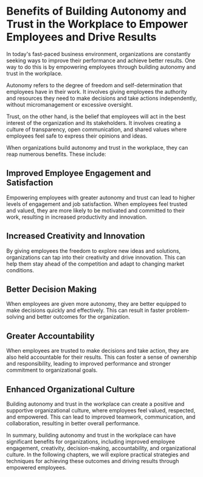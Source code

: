 Benefits of Building Autonomy and Trust in the Workplace to Empower Employees and Drive Results
========================================================================================================================

In today's fast-paced business environment, organizations are constantly seeking ways to improve their performance and achieve better results. One way to do this is by empowering employees through building autonomy and trust in the workplace.

Autonomy refers to the degree of freedom and self-determination that employees have in their work. It involves giving employees the authority and resources they need to make decisions and take actions independently, without micromanagement or excessive oversight.

Trust, on the other hand, is the belief that employees will act in the best interest of the organization and its stakeholders. It involves creating a culture of transparency, open communication, and shared values where employees feel safe to express their opinions and ideas.

When organizations build autonomy and trust in the workplace, they can reap numerous benefits. These include:

Improved Employee Engagement and Satisfaction
---------------------------------------------

Empowering employees with greater autonomy and trust can lead to higher levels of engagement and job satisfaction. When employees feel trusted and valued, they are more likely to be motivated and committed to their work, resulting in increased productivity and innovation.

Increased Creativity and Innovation
-----------------------------------

By giving employees the freedom to explore new ideas and solutions, organizations can tap into their creativity and drive innovation. This can help them stay ahead of the competition and adapt to changing market conditions.

Better Decision Making
----------------------

When employees are given more autonomy, they are better equipped to make decisions quickly and effectively. This can result in faster problem-solving and better outcomes for the organization.

Greater Accountability
----------------------

When employees are trusted to make decisions and take action, they are also held accountable for their results. This can foster a sense of ownership and responsibility, leading to improved performance and stronger commitment to organizational goals.

Enhanced Organizational Culture
-------------------------------

Building autonomy and trust in the workplace can create a positive and supportive organizational culture, where employees feel valued, respected, and empowered. This can lead to improved teamwork, communication, and collaboration, resulting in better overall performance.

In summary, building autonomy and trust in the workplace can have significant benefits for organizations, including improved employee engagement, creativity, decision-making, accountability, and organizational culture. In the following chapters, we will explore practical strategies and techniques for achieving these outcomes and driving results through empowered employees.
